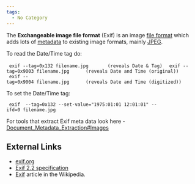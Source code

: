 ```yaml
---
tags:
  - No Category
---
```

The **Exchangeable image file format** (Exif) is an image [file
format](file_format.md) which adds lots of
[metadata](metadata.md) to existing image formats, mainly
[JPEG](jpeg.md).

To read the Date/Time tag do:

` exif --tag=0x132 filename.jpg       (reveals Date & Tag) `
` exif --tag=0x9003 filename.jpg      (reveals Date and Time (original))`
` exif --tag=0x9004 filename.jpg      (reveals Date and Time (digitized))`

To set the Date/Time tag:

` exif  --tag=0x132 --set-value="1975:01:01 12:01:01" --ifd=0 filename.jpg`

For tools that extract Exif meta data look here -
[Document_Metadata_Extraction#Images](document_metadata_extraction#images.md)

## External Links

- [exif.org](http://exif.org/)
- [Exif 2.2 specification](media:exif2-2.pdf.md)
- [Exif](http://en.wikipedia.org/wiki/Exif) article in the Wikipedia.